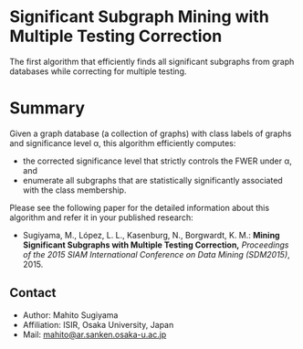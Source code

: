 Significant Subgraph Mining with Multiple Testing Correction
============================================================

The first algorithm that efficiently finds all significant subgraphs from graph databases while correcting for multiple testing.

Summary
=======

Given a graph database (a collection of graphs) with class labels of graphs and significance level &alpha;, this algorithm efficiently computes:
* the corrected significance level that strictly controls the FWER under &alpha;, and
* enumerate all subgraphs that are statistically significantly associated with the class membership.

Please see the following paper for the detailed information about this algorithm and refer it in your published research:

* Sugiyama, M., López, L. L., Kasenburg, N., Borgwardt, K. M.: **Mining Significant Subgraphs with Multiple Testing Correction,** *Proceedings of the 2015 SIAM International Conference on Data Mining (SDM2015)*, 2015.

Contact
-------

* Author: Mahito Sugiyama
* Affiliation: ISIR, Osaka University, Japan
* Mail: mahito@ar.sanken.osaka-u.ac.jp
